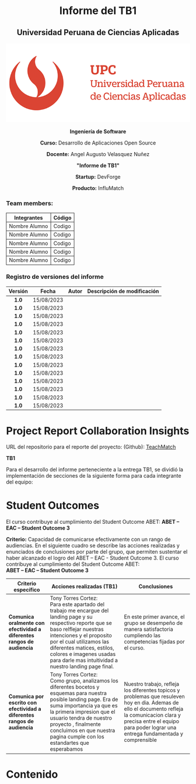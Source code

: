 <div align="center">
 <h1>Informe del TB1</h1>
    <h2>Universidad Peruana de Ciencias Aplicadas</h2>
    <img src="./assets/upcLogo.png" alt="Logo de UPC" >
     <p><strong>Ingeniería de Software</strong></p>
    <p><strong>Curso:</strong> Desarrollo de Aplicaciones Open Source</p>
    <p><strong>Docente:</strong> Angel Augusto Velasquez Nuñez</p>
    <p><strong>"Informe de TB1"</strong></p>
    <p><strong>Startup:</strong> DevForge</p>
    <p><strong>Producto:</strong> InfluMatch</p>
</div>

### Team members:
<div align="center" style="width: 100%;">
    <table style="width: 100%; border-collapse: collapse;">
        <thead >
            <tr>
                <th style="border: 1px solid ;">Integrantes</th>
                <th style="border: 1px solid ;">Código</th>
            </tr>
        </thead>
        <tbody>
            <tr>
                <td style="border: 1px solid ;">Nombre Alumno</td>
                <td style="border: 1px solid ;">Codigo</td>
            </tr>
             <tr>
                <td style="border: 1px solid ;">Nombre Alumno</td>
                <td style="border: 1px solid ;">Codigo</td>
            </tr>
             <tr>
                <td style="border: 1px solid ;">Nombre Alumno</td>
                <td style="border: 1px solid ;">Codigo</td>
            </tr>
             <tr>
                <td style="border: 1px solid ;">Nombre Alumno</td>
                <td style="border: 1px solid ;">Codigo</td>
            </tr>
             <tr>
                <td style="border: 1px solid ;">Nombre Alumno</td>
                <td style="border: 1px solid ;">Codigo</td>
            </tr>
        </tbody>
    </table>
</div>

### Registro de versiones del informe

| Versión |   Fecha    | Autor                                                                                                                                 | Descripción de modificación                                                                                                                                                                                                          |
| :-----: | :--------: | :------------------------------------------------------------------------------------------------------------------------------------ | :----------------------------------------------------------------------------------------------------------------------------------------------------------------------------------------------------------------------------------- |
| **1.0** | 15/08/2023 |                                                                                                                                       |                                                                                                                                                                                                                                      |
| **1.0** | 15/08/2023 |                                                                                                                                       |                                                                                                                                                                                                                                      |
| **1.0** | 15/08/2023 |                                                                                                                                       |                                                                                                                                                                                                                                      |
| **1.0** | 15/08/2023 |                                                                                                                                       |                                                                                                                                                                                                                                      |
| **1.0** | 15/08/2023 |                                                                                                                                       |                                                                                                                                                                                                                                      |
| **1.0** | 15/08/2023 |                                                                                                                                       |                                                                                                                                                                                                                                      |
| **1.0** | 15/08/2023 |                                                                                                                                       |                                                                                                                                                                                                                                      |
| **1.0** | 15/08/2023 |                                                                                                                                       |                                                                                                                                                                                                                                      |
| **1.0** | 15/08/2023 |                                                                                                                                       |                                                                                                                                                                                                                                      |
| **1.0** | 15/08/2023 |                                                                                                                                       |                                                                                                                                                                                                                                      |
| **1.0** | 15/08/2023 |                                                                                                                                       |                                                                                                                                                                                                                                      |
| **1.0** | 15/08/2023 |                                                                                                                                       |                                                                                                                                                                                                                                      |
| **1.0** | 15/08/2023 |                                                                                                                                       |                                                                                                                                                                                                                                      |
| **1.0** | 15/08/2023 |                                                                                                                                       |                                                                                                                                                                                                                                      |


# Project Report Collaboration Insights

URL del repositorio para el reporte del proyecto: (Github): [TeachMatch](https://github.com/1ASI0730-2510-4366-G1-EduTalent/upc-pre-202510-1asi0730-4366-TeachMatch-report-tf)




**TB1**

Para el desarrollo del informe perteneciente a la entrega TB1, se dividió la implementación de secciones de la siguiente forma
para cada integrante del equipo:


# Student Outcomes

El curso contribuye al cumplimiento del Student Outcome ABET:
**ABET – EAC – Student Outcome 3**

**Criterio:** Capacidad de comunicarse efectivamente con un rango de audiencias.
En el siguiente cuadro se describe las acciones realizadas y enunciados de
conclusiones por parte del grupo, que permiten sustentar el haber alcanzado el logro
del ABET – EAC - Student Outcome 3.
El curso contribuye al cumplimiento del Student Outcome ABET:  
**ABET – EAC – Student Outcome 3**



| **Criterio específico**                                                   | **Acciones realizadas (TB1)**                                                                                                                                                                                                                                                                                                                                                                                                                                                                                                                                                                                                                                                                                                                                                                                                                                                                                                                                                                                                                                                                                                             | **Conclusiones**                                                                                                                                                                                                              |
| ------------------------------------------------------------------------- | ----------------------------------------------------------------------------------------------------------------------------------------------------------------------------------------------------------------------------------------------------------------------------------------------------------------------------------------------------------------------------------------------------------------------------------------------------------------------------------------------------------------------------------------------------------------------------------------------------------------------------------------------------------------------------------------------------------------------------------------------------------------------------------------------------------------------------------------------------------------------------------------------------------------------------------------------------------------------------------------------------------------------------------------------------------------------------------------------------------------------------------------- | ----------------------------------------------------------------------------------------------------------------------------------------------------------------------------------------------------------------------------- |
| **Comunica oralmente con efectividad a diferentes rangos de audiencia**   |Tony Torres Cortez: <br> Para este apartado del trabajo me encargue del landing page y su respectivo reporte que se baso relflejar nuestras intenciones y el proposito por el cual utilizamos las diferentes matices, estilos, colores e imagenes usadas para darle mas intuitividad a nuestro landing page final.|En este primer avance, el grupo se desempeño de manera satisfactoria cumpliendo las competencias fijadas por el curso.
| **Comunica por escrito con efectividad a diferentes rangos de audiencia** |Tony Torres Cortez: <br>Como grupo, analizamos los diferentes bocetos y esquemas para nuestra posible landing page. Era de suma importancia ya que es la primera impresion que el usuario tendra de nuestro proyecto , finalmente concluimos en que nuestra pagina cumple con los estandartes que esperabamos | Nuestro trabajo, refleja los diferentes topicos y problemas que resuleven hoy en dia. Ademas de ello el documento refleja la comunicacion clara y precisa entre el equipo para poder lograr una entrega fundamentada y comprensible

# Contenido
